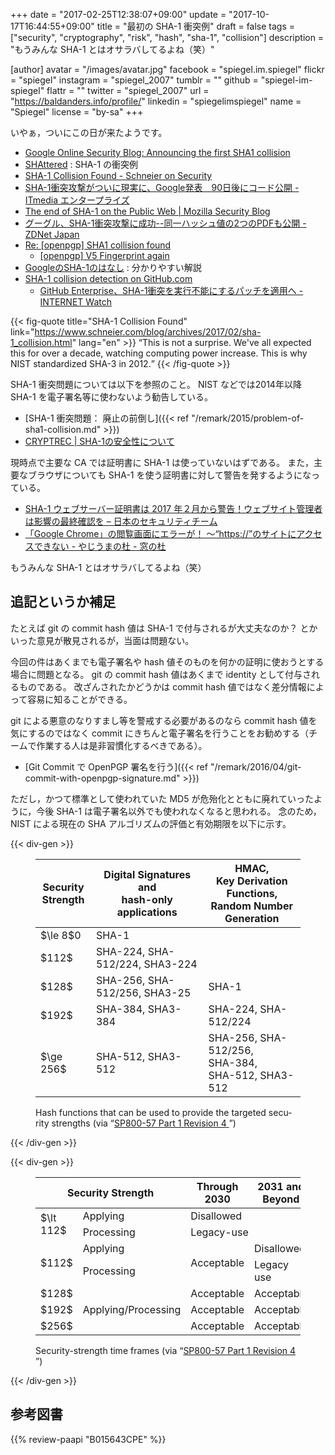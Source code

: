 +++
date = "2017-02-25T12:38:07+09:00"
update = "2017-10-17T16:44:55+09:00"
title = "最初の SHA-1 衝突例"
draft = false
tags = ["security", "cryptography", "risk", "hash", "sha-1", "collision"]
description = "もうみんな SHA-1 とはオサラバしてるよね（笑）"

[author]
  avatar = "/images/avatar.jpg"
  facebook = "spiegel.im.spiegel"
  flickr = "spiegel"
  instagram = "spiegel_2007"
  tumblr = ""
  github = "spiegel-im-spiegel"
  flattr = ""
  twitter = "spiegel_2007"
  url = "https://baldanders.info/profile/"
  linkedin = "spiegelimspiegel"
  name = "Spiegel"
  license = "by-sa"
+++

いやぁ，ついにこの日が来たようです。

- [Google Online Security Blog: Announcing the first SHA1 collision](https://security.googleblog.com/2017/02/announcing-first-sha1-collision.html)
- [SHAttered](https://shattered.it/) : SHA-1 の衝突例
- [SHA-1 Collision Found - Schneier on Security](https://www.schneier.com/blog/archives/2017/02/sha-1_collision.html)
- [SHA-1衝突攻撃がついに現実に、Google発表　90日後にコード公開 - ITmedia エンタープライズ](http://www.itmedia.co.jp/enterprise/articles/1702/24/news067.html)
- [The end of SHA-1 on the Public Web | Mozilla Security Blog](https://blog.mozilla.org/security/2017/02/23/the-end-of-sha-1-on-the-public-web/)
- [グーグル、SHA-1衝突攻撃に成功--同一ハッシュ値の2つのPDFも公開 - ZDNet Japan](https://japan.zdnet.com/article/35097102/)
- [Re: [openpgp] SHA1 collision found](https://mailarchive.ietf.org/arch/msg/openpgp/AjJ3BHzd2c9K2KQ3DTk9Ry_QVYM)
    - [[openpgp] V5 Fingerprint again](https://mailarchive.ietf.org/arch/msg/openpgp/_uV_coJ0CYayv_2ptJMuSraJhws)
- [GoogleのSHA-1のはなし](https://www.slideshare.net/herumi/googlesha1) : 分かりやすい解説
- [SHA-1 collision detection on GitHub.com](https://github.com/blog/2338-sha-1-collision-detection-on-github-com)
    - [GitHub Enterprise、SHA-1衝突を実行不能にするパッチを適用へ -INTERNET Watch](http://internet.watch.impress.co.jp/docs/news/1050486.html)

{{< fig-quote title="SHA-1 Collision Found" link="https://www.schneier.com/blog/archives/2017/02/sha-1_collision.html" lang="en" >}}
<q>This is not a surprise. We've all expected this for over a decade, watching computing power increase. This is why NIST standardized SHA-3 in 2012.</q>
{{< /fig-quote >}}

SHA-1 衝突問題については以下を参照のこと。
NIST などでは2014年以降 SHA-1 を電子署名等に使わないよう勧告している。

- [SHA-1 衝突問題： 廃止の前倒し]({{< ref "/remark/2015/problem-of-sha1-collision.md" >}})
- [CRYPTREC | SHA-1の安全性について](http://www.cryptrec.go.jp/topics/cryptrec_20151218_sha1_cryptanalysis.html)

現時点で主要な CA では証明書に SHA-1 は使っていないはずである。
また，主要なブラウザについても SHA-1 を使う証明書に対して警告を発するようになっている。

- [SHA-1 ウェブサーバー証明書は 2017 年２月から警告！ウェブサイト管理者は影響の最終確認を – 日本のセキュリティチーム](https://blogs.technet.microsoft.com/jpsecurity/2016/11/25/sha1countdown/)
- [「Google Chrome」の閲覧画面にエラーが！ ～“https://”のサイトにアクセスできない - やじうまの杜 - 窓の杜](http://forest.watch.impress.co.jp/docs/serial/yajiuma/1041798.html)

もうみんな SHA-1 とはオサラバしてるよね（笑）

## 追記というか補足

たとえば git の commit hash 値は SHA-1 で付与されるが大丈夫なのか？ とかいった意見が散見されるが，当面は問題ない。

今回の件はあくまでも電子署名や hash 値そのものを何かの証明に使おうとする場合に問題となる。
git の commit hash 値はあくまで identity として付与されるものである。
改ざんされたかどうかは commit hash 値ではなく差分情報によって容易に知ることができる。

git による悪意のなりすまし等を警戒する必要があるのなら commit hash 値を気にするのではなく commit にきちんと電子署名を行うことをお勧めする（チームで作業する人は是非習慣化するべきである）。

- [Git Commit で OpenPGP 署名を行う]({{< ref "/remark/2016/04/git-commit-with-openpgp-signature.md" >}})

ただし，かつて標準として使われていた MD5 が危殆化とともに廃れていったように，今後 SHA-1 は電子署名以外でも使われなくなると思われる。
念のため， NIST による現在の SHA アルゴリズムの評価と有効期限を以下に示す。

{{< div-gen >}}
<figure lang='en'>
<style>
main table.nist3 th  {
  vertical-align:middle;
  text-align: center;
}
main table.nist3 td  {
  //vertical-align:middle;
  text-align: center;
}
</style>
<table class="nist3">
<thead>
<tr>
<th>Security <br>Strength</th>
<th>Digital Signatures and <br>hash-only applications</th>
<th>HMAC,<br>Key Derivation Functions,<br>Random Number Generation</th>
</tr>
</thead>
<tbody>
<tr>
<td> $\le 8$0</td>
<td>SHA-1</td>
<td>&nbsp;</td>
</tr><tr>
<td>$112$</td>
<td>SHA-224, SHA-512/224, SHA3-224</td>
<td>&nbsp;</td>
</tr><tr>
<td>$128$</td>
<td>SHA-256, SHA-512/256, SHA3-25</td>
<td>SHA-1</td>
</tr><tr>
<td>$192$</td>
<td>SHA-384, SHA3-384</td>
<td>SHA-224, SHA-512/224</td>
</tr><tr>
<td>$\ge 256$</td>
<td>SHA-512, SHA3-512</td>
<td>SHA-256, SHA-512/256,<br> SHA-384,<br> SHA-512, SHA3-512</td>
</tr>
</tbody>
</table>
<figcaption>Hash functions that can be used to provide the targeted security strengths (via <q><a href='https://doi.org/10.6028/NIST.SP.800-57pt1r4'>SP800-57 Part 1 Revision 4 <sup><i class='far fa-file-pdf'></i></sup></a></q>)</figcaption>
</figure>
{{< /div-gen >}}

{{< div-gen >}}
<figure lang='en'>
<style>
main table.nist4 th  {
  vertical-align:middle;
  text-align: center;
}
main table.nist4 td  {
  vertical-align:middle;
  text-align: center;
}
</style>
<table class="nist4">
<thead>
<tr>
<th colspan='2'>Security Strength</th>
<th>Through<br> 2030</th>
<th>2031 and<br> Beyond</th>
</tr>
</thead>
<tbody>
<tr><td rowspan='2'>$\lt 112$</td><td>Applying</td>  <td colspan='2'>Disallowed</td></tr>
<tr>                              <td>Processing</td><td colspan='2'>Legacy-use</td></tr>
<tr><td rowspan='2'>$112$</td>    <td>Applying</td>  <td rowspan='2'>Acceptable</td><td>Disallowed</td></tr>
<tr>                              <td>Processing</td>                               <td>Legacy use</td></tr>

<tr><td>$128$</td>                <td rowspan='3'>Applying/Processing</td><td>Acceptable</td><td>Acceptable</td></tr>
<tr><td>$192$</td>                                   <td>Acceptable</td><td>Acceptable</td></tr>
<tr><td>$256$</td>                                   <td>Acceptable</td><td>Acceptable</td></tr>
</tbody>
</table>
<figcaption>Security-strength time frames (via <q><a href='https://doi.org/10.6028/NIST.SP.800-57pt1r4'>SP800-57 Part 1 Revision 4 <sup><i class='far fa-file-pdf'></i></sup></a></q>)</figcaption>
</figure>
{{< /div-gen >}}

## 参考図書

{{% review-paapi "B015643CPE" %}} <!-- 暗号技術入門 第3版 -->
